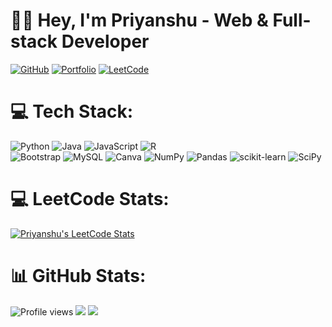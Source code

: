 # 👨‍💻 Hey, I'm Priyanshu - Web & Full-stack Developer

[![GitHub](https://img.shields.io/badge/GitHub-Follow-black?style=flat-square&logo=github)](https://github.com/priyanshuJain-32/)
[![Portfolio](https://img.shields.io/badge/Portfolio-Visit-brightgreen?style=flat-square)](https://github.com/priyanshuJain-32)
[![LeetCode](https://img.shields.io/badge/LeetCode-Profile-orange?style=flat-square&logo=leetcode)](https://leetcode.com/priyanshuJain-32/)

<!-- ![Profile views](https://komarev.com/ghpvc/?username=priyanshuJain-32&color=lightgrey) -->
# 💻 Tech Stack: 
![Python](https://img.shields.io/badge/python-3670A0?style=for-the-badge&logo=python&logoColor=ffdd54) ![Java](https://img.shields.io/badge/java-%23ED8B00.svg?style=for-the-badge&logo=java&logoColor=white) ![JavaScript](https://img.shields.io/badge/javascript-%23323330.svg?style=for-the-badge&logo=javascript&logoColor=%23F7DF1E) ![R](https://img.shields.io/badge/r-%23276DC3.svg?style=for-the-badge&logo=r&logoColor=white) <br>
![Bootstrap](https://img.shields.io/badge/bootstrap-%23563D7C.svg?style=for-the-badge&logo=bootstrap&logoColor=white) ![MySQL](https://img.shields.io/badge/mysql-%2300f.svg?style=for-the-badge&logo=mysql&logoColor=white) ![Canva](https://img.shields.io/badge/Canva-%2300C4CC.svg?style=for-the-badge&logo=Canva&logoColor=white) ![NumPy](https://img.shields.io/badge/numpy-%23013243.svg?style=for-the-badge&logo=numpy&logoColor=white) ![Pandas](https://img.shields.io/badge/pandas-%23150458.svg?style=for-the-badge&logo=pandas&logoColor=white) ![scikit-learn](https://img.shields.io/badge/scikit--learn-%23F7931E.svg?style=for-the-badge&logo=scikit-learn&logoColor=white) ![SciPy](https://img.shields.io/badge/SciPy-%230C55A5.svg?style=for-the-badge&logo=scipy&logoColor=%white) 
<!-- ![C](https://img.shields.io/badge/c-%2300599C.svg?style=for-the-badge&logo=c&logoColor=white) ![C++](https://img.shields.io/badge/c++-%2300599C.svg?style=for-the-badge&logo=c%2B%2B&logoColor=white) ![CSS3](https://img.shields.io/badge/css3-%231572B6.svg?style=for-the-badge&logo=css3&logoColor=white) ![HTML5](https://img.shields.io/badge/html5-%23E34F26.svg?style=for-the-badge&logo=html5&logoColor=white) -->
<!--![MongoDB](https://img.shields.io/badge/MongoDB-%234ea94b.svg?style=for-the-badge&logo=mongodb&logoColor=white)--> 
<!--![Google Cloud](https://img.shields.io/badge/Google%20Cloud-%234285F4.svg?style=for-the-badge&logo=google-cloud&logoColor=white) ![AWS](https://img.shields.io/badge/AWS-%23FF9900.svg?style=for-the-badge&logo=amazon-aws&logoColor=white)--> 
<!--![TensorFlow](https://img.shields.io/badge/TensorFlow-%23FF6F00.svg?style=for-the-badge&logo=TensorFlow&logoColor=white)-->

# 💻 LeetCode Stats:
[![Priyanshu's LeetCode Stats](https://leetcode-stats.vercel.app/api?username=priyanshuJain-32&theme=Dark)](https://leetcode.com/priyanshuJain/)

# 📊 GitHub Stats:
<!--<img align="right" width="300" src="https://user-images.githubusercontent.com/94922914/233508815-a208793f-7564-4ee8-9a01-1c487e22ccef.gif">-->
![Profile views](http://github-profile-summary-cards.vercel.app/api/cards/profile-details?username=priyanshuJain-32&theme=dark)
<img  src="https://streak-stats.demolab.com?user=priyanshuJain-32&theme=aura&hide_border=true&card_width=550"/>
<img  src="https://github-readme-stats.vercel.app/api?username=priyanshuJain-32&theme=aura&include_all_commits=true&card_width=550&hide_border=true&rank_icon=github"/></br>
<!--
**priyanshuJain-32/priyanshuJain-32** is a ✨ _special_ ✨ repository because its `README.md` (this file) appears on your GitHub profile.

Here are some ideas to get you started:

- 🔭 I’m currently working on ...
- 🌱 I’m currently learning ...
- 👯 I’m looking to collaborate on ...
- 🤔 I’m looking for help with ...
- 💬 Ask me about ...
- 📫 How to reach me: ...
- 😄 Pronouns: ...
- ⚡ Fun fact: ...
-->
